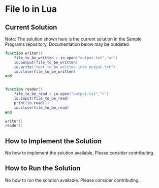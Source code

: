 # File Io in Lua

## Current Solution

Note: The solution shown here is the current solution in the Sample Programs repository. Documentation below may be outdated.

```Lua
function writer()
	file_to_be_written = io.open("output.txt","w+")
	io.output(file_to_be_written)
	io.write("text to be written into output.txt")
	io.close(file_to_be_written)
end


function reader()
	file_to_be_read = io.open("output.txt","r")
	io.input(file_to_be_read)
	print(io.read())
	io.close(file_to_be_read)
end

writer()
reader()

```

## How to Implement the Solution

No how to implement the solution available. Please consider contributing.

## How to Run the Solution

No how to run the solution available. Please consider contributing.